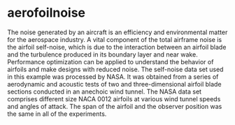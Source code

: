 # aerofoilnoise
The noise generated by an aircraft is an efficiency and environmental matter for the aerospace industry.  A vital component of the total airframe noise is the airfoil self-noise, which is due to the interaction between an airfoil blade and the turbulence produced in its boundary layer and near wake.  Performance optimization can be applied to understand the behavior of airfoils and make designs with reduced noise.  The self-noise data set used in this example was processed by NASA. It was obtained from a series of aerodynamic and acoustic tests of two and three-dimensional airfoil blade sections conducted in an anechoic wind tunnel.  The NASA data set comprises different size NACA 0012 airfoils at various wind tunnel speeds and angles of attack. The span of the airfoil and the observer position was the same in all of the experiments.
